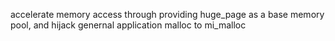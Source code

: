 accelerate memory access through providing huge_page as a base memory pool, and hijack genernal application malloc to mi_malloc
